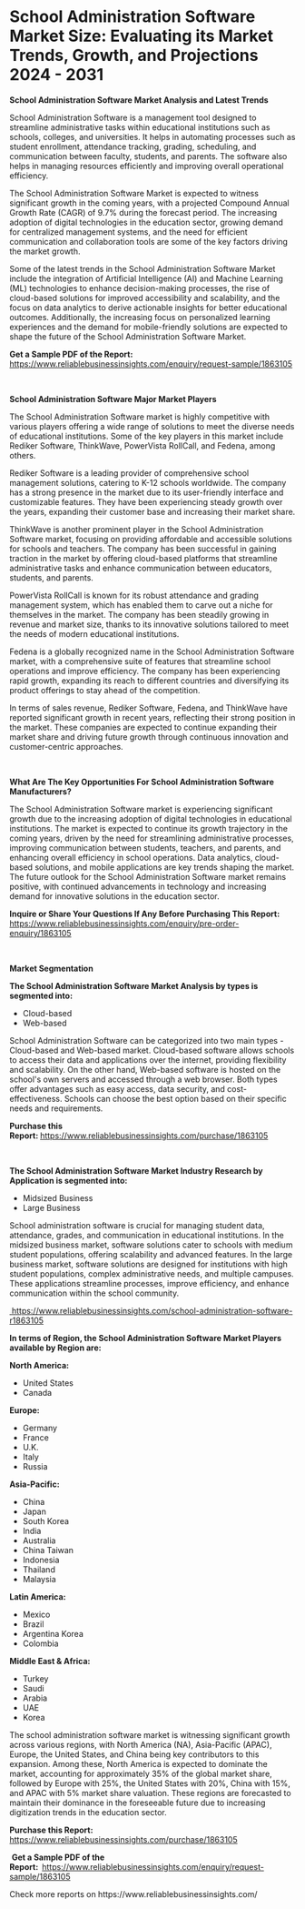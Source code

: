 <p><h1>School Administration Software Market Size: Evaluating its Market Trends, Growth, and Projections 2024 - 2031</h1></p><p><strong>School Administration Software Market Analysis and Latest Trends</strong></p>
<p><p>School Administration Software is a management tool designed to streamline administrative tasks within educational institutions such as schools, colleges, and universities. It helps in automating processes such as student enrollment, attendance tracking, grading, scheduling, and communication between faculty, students, and parents. The software also helps in managing resources efficiently and improving overall operational efficiency.</p><p>The School Administration Software Market is expected to witness significant growth in the coming years, with a projected Compound Annual Growth Rate (CAGR) of 9.7% during the forecast period. The increasing adoption of digital technologies in the education sector, growing demand for centralized management systems, and the need for efficient communication and collaboration tools are some of the key factors driving the market growth.</p><p>Some of the latest trends in the School Administration Software Market include the integration of Artificial Intelligence (AI) and Machine Learning (ML) technologies to enhance decision-making processes, the rise of cloud-based solutions for improved accessibility and scalability, and the focus on data analytics to derive actionable insights for better educational outcomes. Additionally, the increasing focus on personalized learning experiences and the demand for mobile-friendly solutions are expected to shape the future of the School Administration Software Market.</p></p>
<p><strong>Get a Sample PDF of the Report:&nbsp;</strong> <a href="https://www.reliablebusinessinsights.com/enquiry/request-sample/1863105">https://www.reliablebusinessinsights.com/enquiry/request-sample/1863105</a></p>
<p>&nbsp;</p>
<p><strong>School Administration Software Major Market Players</strong></p>
<p><p>The School Administration Software market is highly competitive with various players offering a wide range of solutions to meet the diverse needs of educational institutions. Some of the key players in this market include Rediker Software, ThinkWave, PowerVista RollCall, and Fedena, among others.</p><p>Rediker Software is a leading provider of comprehensive school management solutions, catering to K-12 schools worldwide. The company has a strong presence in the market due to its user-friendly interface and customizable features. They have been experiencing steady growth over the years, expanding their customer base and increasing their market share.</p><p>ThinkWave is another prominent player in the School Administration Software market, focusing on providing affordable and accessible solutions for schools and teachers. The company has been successful in gaining traction in the market by offering cloud-based platforms that streamline administrative tasks and enhance communication between educators, students, and parents.</p><p>PowerVista RollCall is known for its robust attendance and grading management system, which has enabled them to carve out a niche for themselves in the market. The company has been steadily growing in revenue and market size, thanks to its innovative solutions tailored to meet the needs of modern educational institutions.</p><p>Fedena is a globally recognized name in the School Administration Software market, with a comprehensive suite of features that streamline school operations and improve efficiency. The company has been experiencing rapid growth, expanding its reach to different countries and diversifying its product offerings to stay ahead of the competition.</p><p>In terms of sales revenue, Rediker Software, Fedena, and ThinkWave have reported significant growth in recent years, reflecting their strong position in the market. These companies are expected to continue expanding their market share and driving future growth through continuous innovation and customer-centric approaches.</p></p>
<p>&nbsp;</p>
<p><strong>What Are The Key Opportunities For School Administration Software Manufacturers?</strong></p>
<p><p>The School Administration Software market is experiencing significant growth due to the increasing adoption of digital technologies in educational institutions. The market is expected to continue its growth trajectory in the coming years, driven by the need for streamlining administrative processes, improving communication between students, teachers, and parents, and enhancing overall efficiency in school operations. Data analytics, cloud-based solutions, and mobile applications are key trends shaping the market. The future outlook for the School Administration Software market remains positive, with continued advancements in technology and increasing demand for innovative solutions in the education sector.</p></p>
<p><strong>Inquire or Share Your Questions If Any Before Purchasing This Report:</strong> <a href="https://www.reliablebusinessinsights.com/enquiry/pre-order-enquiry/1863105">https://www.reliablebusinessinsights.com/enquiry/pre-order-enquiry/1863105</a></p>
<p>&nbsp;</p>
<p><strong>Market Segmentation</strong></p>
<p><strong>The School Administration Software Market Analysis by types is segmented into:</strong></p>
<p><ul><li>Cloud-based</li><li>Web-based</li></ul></p>
<p><p>School Administration Software can be categorized into two main types - Cloud-based and Web-based market. Cloud-based software allows schools to access their data and applications over the internet, providing flexibility and scalability. On the other hand, Web-based software is hosted on the school's own servers and accessed through a web browser. Both types offer advantages such as easy access, data security, and cost-effectiveness. Schools can choose the best option based on their specific needs and requirements.</p></p>
<p><strong>Purchase this Report:&nbsp;</strong><a href="https://www.reliablebusinessinsights.com/purchase/1863105">https://www.reliablebusinessinsights.com/purchase/1863105</a></p>
<p>&nbsp;</p>
<p><strong>The School Administration Software Market Industry Research by Application is segmented into:</strong></p>
<p><ul><li>Midsized Business</li><li>Large Business</li></ul></p>
<p><p>School administration software is crucial for managing student data, attendance, grades, and communication in educational institutions. In the midsized business market, software solutions cater to schools with medium student populations, offering scalability and advanced features. In the large business market, software solutions are designed for institutions with high student populations, complex administrative needs, and multiple campuses. These applications streamline processes, improve efficiency, and enhance communication within the school community.</p></p>
<p><a href="https://www.reliablebusinessinsights.com/school-administration-software-r1863105">&nbsp;https://www.reliablebusinessinsights.com/school-administration-software-r1863105</a></p>
<p><strong>In terms of Region, the School Administration Software Market Players available by Region are:</strong></p>
<p>
    <p> <strong> North America: </strong>
        <ul>
            <li>United States</li>
            <li>Canada</li>
        </ul>
        </p> 
    <p> <strong> Europe: </strong>
        <ul>
            <li>Germany</li>
            <li>France</li>
            <li>U.K.</li>
            <li>Italy</li>
            <li>Russia</li>
        </ul>
        </p> 
    <p> <strong> Asia-Pacific: </strong>
        <ul>
            <li>China</li>
            <li>Japan</li>
            <li>South Korea</li>
            <li>India</li>
            <li>Australia</li>
            <li>China Taiwan</li>
            <li>Indonesia</li>
            <li>Thailand</li>
            <li>Malaysia</li>
        </ul>
        </p> 
    <p> <strong> Latin America: </strong>
        <ul>
            <li>Mexico</li>
            <li>Brazil</li>
            <li>Argentina Korea</li>
            <li>Colombia</li>
        </ul>
        </p> 
    <p> <strong> Middle East & Africa: </strong>
        <ul>
            <li>Turkey</li>
            <li>Saudi</li>
            <li>Arabia</li>
            <li>UAE</li>
            <li>Korea</li>
        </ul>
    </p>
    </p>
<p><p>The school administration software market is witnessing significant growth across various regions, with North America (NA), Asia-Pacific (APAC), Europe, the United States, and China being key contributors to this expansion. Among these, North America is expected to dominate the market, accounting for approximately 35% of the global market share, followed by Europe with 25%, the United States with 20%, China with 15%, and APAC with 5% market share valuation. These regions are forecasted to maintain their dominance in the foreseeable future due to increasing digitization trends in the education sector.</p></p>
<p><strong>Purchase this Report: </strong><a href="https://www.reliablebusinessinsights.com/purchase/1863105">https://www.reliablebusinessinsights.com/purchase/1863105</a></p>
<p>&nbsp;<strong>Get a Sample PDF of the Report:&nbsp;&nbsp;</strong><a href="https://www.reliablebusinessinsights.com/enquiry/request-sample/1863105">https://www.reliablebusinessinsights.com/enquiry/request-sample/1863105</a></p>
<p><strong></strong></p>
<p>Check more reports on https://www.reliablebusinessinsights.com/</p>
